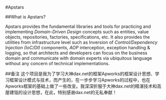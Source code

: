 ﻿#Apstars

##What is Apstars?

Apstars provides the fundamental libraries and tools for practicing and implementing *Domain-Driven Design* concepts such as entities, value objects, repositories, factories, specifications, etc. It also provides the utilities from infrastructure level such as Inversion of *Control/Dependency Injection (IoC/DI)* components, *AOP* interception, exception handling & logging, so that architects and developers can focus on the business domain and communicate with domain experts via ubiquitous language without any concern of technical implementations.

##备注
这个项目是我为了学习大神dax.net的框架Apworks的框架设计思想、学习框架设计模式与技术，而产生的，在一步步学习Apworks的过程中，也在Apworks框架的基础上做了一些改变。我深深折服于大神dax.net的精湛技术和高屋建瓴的设计思想，在此，特别感谢dax.net的无私奉献！